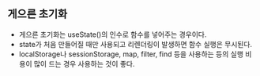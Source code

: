 ## 게으른 초기화

- 게으른 초기화는 useState()의 인수로 함수를 넣어주는 경우이다.
- state가 처음 만들어질 때만 사용되고 리렌더링이 발생하면 함수 실행은 무시된다.
- localStorage나 sessionStorage, map, filter, find 등을 사용하는 등의 실행 비용이 많이 드는 경우 사용하는 것이 좋다.
